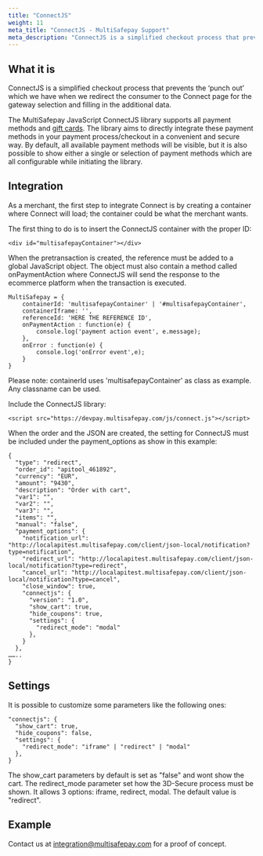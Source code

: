 ```yaml
---
title: "ConnectJS"
weight: 11
meta_title: "ConnectJS - MultiSafepay Support"
meta_description: "ConnectJS is a simplified checkout process that prevents the punch out which we have when we redirect the consumer to the Connect page for the gateway selection and filling in the additional data"
---
```


## What it is

ConnectJS is a simplified checkout process that prevents the ‘punch out’ which we have when we redirect the consumer to the Connect page for the gateway selection and filling in the additional data.

The MultiSafepay JavaScript ConnectJS library supports all payment methods and [gift cards](https://docs.multisafepay.com/payment-methods/gift-cards/). The library aims to directly integrate these payment methods in your payment process/checkout in a convenient and secure way. By default, all available payment methods will be visible, but it is also possible to show either a single or selection of payment methods which are all configurable while initiating the library.

## Integration

As a merchant, the first step to integrate Connect is by creating a container where Connect will load; the container could be what the merchant wants.

The first thing to do is to insert the ConnectJS container with the proper ID:

``` 
<div id="multisafepayContainer"></div>  
```

When the pretransaction is created, the reference must be added to a global JavaScript object. The object must also contain a method called onPaymentAction where ConnectJS will send the response to the ecommerce platform when the transaction is executed.

```
MultiSafepay = {
    containerId: 'multisafepayContainer' | '#multisafepayContainer',
    containerIframe: '',
    referenceId: 'HERE THE REFERENCE ID',
    onPaymentAction : function(e) {
        console.log('payment action event', e.message);
    },
    onError : function(e) {
        console.log('onError event',e);
    }
}
```
Please note: containerId uses 'multisafepayContainer' as class as example. Any classname can be used. 

Include the ConnectJS library:
```
<script src="https://devpay.multisafepay.com/js/connect.js"></script>
```

When the order and the JSON are created, the setting for ConnectJS must be included under the payment_options as show in this example:
```
{
  "type": "redirect",
  "order_id": "apitool_461892",
  "currency": "EUR",
  "amount": "9430",
  "description": "Order with cart",
  "var1": "",
  "var2": "",
  "var3": "",
  "items": "",
  "manual": "false",
  "payment_options": {
    "notification_url": "http://localapitest.multisafepay.com/client/json-local/notification?type=notification",
    "redirect_url": "http://localapitest.multisafepay.com/client/json-local/notification?type=redirect",
    "cancel_url": "http://localapitest.multisafepay.com/client/json-local/notification?type=cancel",
    "close_window": true,
    "connectjs": {
      "version": "1.0",
      "show_cart": true,
      "hide_coupons": true,
      "settings": {
        "redirect_mode": "modal"
      },
    }
  },
……..
}
```

## Settings
It is possible to customize some parameters like the following ones: 
```
"connectjs": {
  "show_cart": true,
  "hide_coupons": false,
  "settings": {
    "redirect_mode": "iframe" | "redirect" | "modal"
  },
}
```
The show_cart parameters by default is set as "false" and wont show the cart.
The redirect_mode parameter set how the 3D-Secure process must be shown. It allows 3 options: iframe, redirect, modal.
The default value is "redirect".


## Example
Contact us at <integration@multisafepay.com> for a proof of concept.

